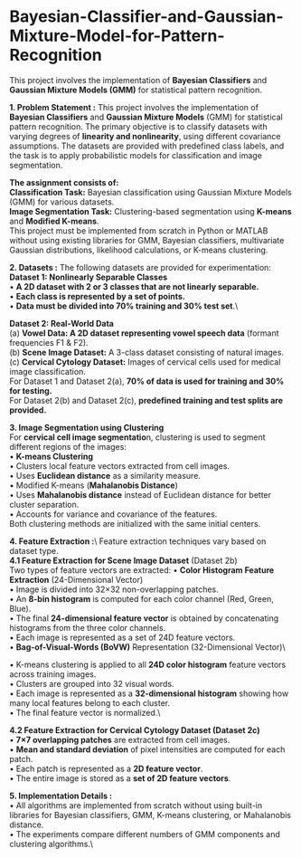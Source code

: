 # Bayesian-Classifier-and-Gaussian-Mixture-Model-for-Pattern-Recognition
This project involves the implementation of **Bayesian Classifiers** and **Gaussian Mixture Models (GMM)** for statistical pattern recognition.

**1. Problem Statement :**
This project involves the implementation of **Bayesian Classifiers** and **Gaussian Mixture Models** (GMM) for statistical pattern recognition. The primary objective is to classify datasets with varying degrees of **linearity and nonlinearity**, using different covariance assumptions. The datasets are provided with predefined class labels, and the task is to apply probabilistic models for classification and image segmentation.

**The assignment consists of:**\
  **Classification Task:** Bayesian classification using Gaussian Mixture Models (GMM) for various datasets.\
  **Image Segmentation Task:** Clustering-based segmentation using **K-means** and **Modified K-means**.\
This project must be implemented from scratch in Python or MATLAB without using existing libraries for GMM, Bayesian classifiers, multivariate Gaussian distributions, likelihood calculations, or K-means clustering.

**2. Datasets :** 
The following datasets are provided for experimentation:\
  **Dataset 1: Nonlinearly Separable Classes**\
      • **A 2D dataset with 2 or 3 classes that are not linearly separable.**\
      • **Each class is represented by a set of points.**\
      • **Data must be divided into 70% training and 30% test set**.\

  **Dataset 2: Real-World Data**\
    (a) **Vowel Data: A 2D dataset representing vowel speech data** (formant frequencies F1 & F2).\
    (b) **Scene Image Dataset:** A 3-class dataset consisting of natural images.\
    (c) **Cervical Cytology Dataset:** Images of cervical cells used for medical image classification.\
  For Dataset 1 and Dataset 2(a), **70% of data is used for training and 30% for testing.**\
  For Dataset 2(b) and Dataset 2(c), **predefined training and test splits are provided.**

**3. Image Segmentation using Clustering**\
For **cervical cell image segmentatio**n, clustering is used to segment different regions of the images:\
•  **K-means Clustering**\
•  Clusters local feature vectors extracted from cell images.\
•  Uses **Euclidean distance** as a similarity measure.\
•  Modified K-means (**Mahalanobis Distance**)\
•  Uses **Mahalanobis distance** instead of Euclidean distance for better cluster separation.\
•  Accounts for variance and covariance of the features.\
Both clustering methods are initialized with the same initial centers.

**4. Feature Extraction :**\ 
Feature extraction techniques vary based on dataset type.\
**4.1 Feature Extraction for Scene Image Dataset** (Dataset 2b)\
Two types of feature vectors are extracted:
• **Color Histogram Feature Extraction** (24-Dimensional Vector)\
• Image is divided into 32×32 non-overlapping patches.\
• An **8-bin histogram** is computed for each color channel (Red, Green, Blue).\
• The final **24-dimensional feature vector** is obtained by concatenating histograms from the three color channels.\
• Each image is represented as a set of 24D feature vectors.\
• **Bag-of-Visual-Words (BoVW)** Representation (32-Dimensional Vector)\

• K-means clustering is applied to all **24D color histogram** feature vectors across training images.\
• Clusters are grouped into 32 visual words.\
• Each image is represented as a **32-dimensional histogram** showing how many local features belong to each cluster.\
• The final feature vector is normalized.\

**4.2 Feature Extraction for Cervical Cytology Dataset (Dataset 2c)**\
• **7×7 overlapping patches** are extracted from cell images.\
• **Mean and standard deviation** of pixel intensities are computed for each patch.\
• Each patch is represented as a **2D feature vector**.\
• The entire image is stored as a **set of 2D feature vectors**.

**5. Implementation Details :**\
• All algorithms are implemented from scratch without using built-in libraries for Bayesian classifiers, GMM, K-means clustering, or Mahalanobis distance.\
• The experiments compare different numbers of GMM components and clustering algorithms.\
